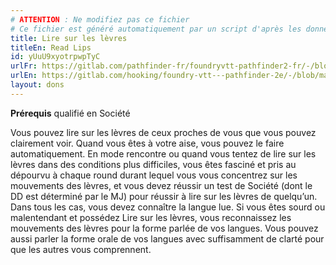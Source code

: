 ```yaml
---
# ATTENTION : Ne modifiez pas ce fichier
# Ce fichier est généré automatiquement par un script d'après les données du module Foundry VTT officiel et de sa traduction
title: Lire sur les lèvres
titleEn: Read Lips
id: yUuU9xyotrpwpTyC
urlFr: https://gitlab.com/pathfinder-fr/foundryvtt-pathfinder2-fr/-/blob/master/data/feats/yUuU9xyotrpwpTyC.htm
urlEn: https://gitlab.com/hooking/foundry-vtt---pathfinder-2e/-/blob/master/packs/data/feats.db/read-lips.json
layout: dons
---
```

**Prérequis** qualifié en Société

Vous pouvez lire sur les lèvres de ceux proches de vous que vous pouvez clairement voir. Quand vous êtes à votre aise, vous pouvez le faire automatiquement. En mode rencontre ou quand vous tentez de lire sur les lèvres dans des conditions plus difficiles, vous êtes fasciné et pris au dépourvu à chaque round durant lequel vous vous concentrez sur les mouvements des lèvres, et vous devez réussir un test de Société (dont le DD est déterminé par le MJ) pour réussir à lire sur les lèvres de quelqu’un. Dans tous les cas, vous devez connaître la langue lue. Si vous êtes sourd ou malentendant et possédez Lire sur les lèvres, vous reconnaissez les mouvements des lèvres pour la forme parlée de vos langues. Vous pouvez aussi parler la forme orale de vos langues avec suffisamment de clarté pour que les autres vous comprennent.
